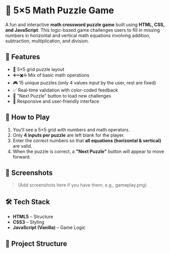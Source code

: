 # 🧩 5×5 Math Puzzle Game

A fun and interactive **math crossword puzzle game** built using **HTML, CSS, and JavaScript**. This logic-based game challenges users to fill in missing numbers in horizontal and vertical math equations involving addition, subtraction, multiplication, and division.

## 🚀 Features

- 🎯 5×5 grid puzzle layout
- ➕➖✖️➗ Mix of basic math operations
- 🎮 15 unique puzzles (only 4 values input by the user, rest are fixed)
- ✅ Real-time validation with color-coded feedback
- 🔄 "Next Puzzle" button to load new challenges
- 📱 Responsive and user-friendly interface

## 🧠 How to Play

1. You’ll see a 5×5 grid with numbers and math operators.
2. Only **4 inputs per puzzle** are left blank for the player.
3. Enter the correct numbers so that **all equations (horizontal & vertical)** are valid.
4. When the puzzle is correct, a **"Next Puzzle"** button will appear to move forward.

## 📸 Screenshots

> (Add screenshots here if you have them, e.g., gameplay.png)

## 🛠️ Tech Stack

- **HTML5** – Structure
- **CSS3** – Styling
- **JavaScript (Vanilla)** – Game Logic

## 📁 Project Structure

